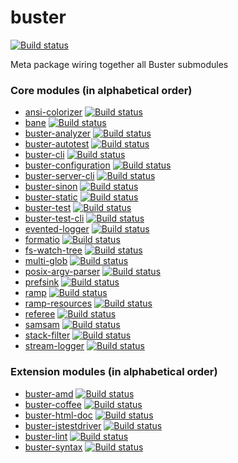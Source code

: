 # buster

[![Build status](https://secure.travis-ci.org/busterjs/buster.png?branch=master)](http://travis-ci.org/busterjs/buster)

Meta package wiring together all Buster submodules


### Core modules (in alphabetical order) ###

* [ansi-colorizer](https://github.com/busterjs/ansi-colorizer) [![Build status](https://secure.travis-ci.org/busterjs/ansi-colorizer.png?branch=master)](http://travis-ci.org/busterjs/ansi-colorizer)
* [bane](https://github.com/busterjs/bane) [![Build status](https://secure.travis-ci.org/busterjs/bane.png?branch=master)](http://travis-ci.org/busterjs/bane)
* [buster-analyzer](https://github.com/busterjs/buster-analyzer) [![Build status](https://secure.travis-ci.org/busterjs/buster-analyzer.png?branch=master)](http://travis-ci.org/busterjs/buster-analyzer)
* [buster-autotest](https://github.com/busterjs/buster-autotest) [![Build status](https://secure.travis-ci.org/busterjs/buster-autotest.png?branch=master)](http://travis-ci.org/busterjs/buster-autotest)
* [buster-cli](https://github.com/busterjs/buster-cli) [![Build status](https://secure.travis-ci.org/busterjs/buster-cli.png?branch=master)](http://travis-ci.org/busterjs/buster-cli)
* [buster-configuration](https://github.com/busterjs/buster-configuration) [![Build status](https://secure.travis-ci.org/busterjs/buster-configuration.png?branch=master)](http://travis-ci.org/busterjs/buster-configuration)
* [buster-server-cli](https://github.com/busterjs/buster-server-cli) [![Build status](https://secure.travis-ci.org/busterjs/buster-server-cli.png?branch=master)](http://travis-ci.org/busterjs/buster-server-cli)
* [buster-sinon](https://github.com/busterjs/buster-sinon) [![Build status](https://secure.travis-ci.org/busterjs/buster-sinon.png?branch=master)](http://travis-ci.org/busterjs/buster-sinon)
* [buster-static](https://github.com/busterjs/buster-static) [![Build status](https://secure.travis-ci.org/busterjs/buster-static.png?branch=master)](http://travis-ci.org/busterjs/buster-static)
* [buster-test](https://github.com/busterjs/buster-test) [![Build status](https://secure.travis-ci.org/busterjs/buster-test.png?branch=master)](http://travis-ci.org/busterjs/buster-test)
* [buster-test-cli](https://github.com/busterjs/buster-test-cli) [![Build status](https://secure.travis-ci.org/busterjs/buster-test-cli.png?branch=master)](http://travis-ci.org/busterjs/buster-test-cli)
* [evented-logger](https://github.com/busterjs/evented-logger) [![Build status](https://secure.travis-ci.org/busterjs/evented-logger.png?branch=master)](http://travis-ci.org/busterjs/evented-logger)
* [formatio](https://github.com/busterjs/formatio) [![Build status](https://secure.travis-ci.org/busterjs/formatio.png?branch=master)](http://travis-ci.org/busterjs/formatio)
* [fs-watch-tree](https://github.com/busterjs/fs-watch-tree) [![Build status](https://secure.travis-ci.org/busterjs/fs-watch-tree.png?branch=master)](http://travis-ci.org/busterjs/fs-watch-tree)
* [multi-glob](https://github.com/busterjs/multi-glob) [![Build status](https://secure.travis-ci.org/busterjs/multi-glob.png?branch=master)](http://travis-ci.org/busterjs/multi-glob)
* [posix-argv-parser](https://github.com/busterjs/posix-argv-parser) [![Build status](https://secure.travis-ci.org/busterjs/posix-argv-parser.png?branch=master)](http://travis-ci.org/busterjs/posix-argv-parser)
* [prefsink](https://github.com/busterjs/prefsink) [![Build status](https://secure.travis-ci.org/busterjs/prefsink.png?branch=master)](http://travis-ci.org/busterjs/prefsink)
* [ramp](https://github.com/busterjs/ramp) [![Build status](https://secure.travis-ci.org/busterjs/ramp.png?branch=master)](http://travis-ci.org/busterjs/ramp)
* [ramp-resources](https://github.com/busterjs/ramp-resources) [![Build status](https://secure.travis-ci.org/busterjs/ramp-resources.png?branch=master)](http://travis-ci.org/busterjs/ramp-resources)
* [referee](https://github.com/busterjs/referee) [![Build status](https://secure.travis-ci.org/busterjs/referee.png?branch=master)](http://travis-ci.org/busterjs/referee)
* [samsam](https://github.com/busterjs/samsam) [![Build status](https://secure.travis-ci.org/busterjs/samsam.png?branch=master)](http://travis-ci.org/busterjs/samsam)
* [stack-filter](https://github.com/busterjs/stack-filter) [![Build status](https://secure.travis-ci.org/busterjs/stack-filter.png?branch=master)](http://travis-ci.org/busterjs/stack-filter)
* [stream-logger](https://github.com/busterjs/stream-logger) [![Build status](https://secure.travis-ci.org/busterjs/stream-logger.png?branch=master)](http://travis-ci.org/busterjs/stream-logger)


### Extension modules (in alphabetical order) ###
* [buster-amd](https://github.com/busterjs/buster-amd) [![Build status](https://secure.travis-ci.org/busterjs/buster-amd.png?branch=master)](http://travis-ci.org/busterjs/buster-amd)
* [buster-coffee](https://github.com/busterjs/buster-coffee) [![Build status](https://secure.travis-ci.org/busterjs/buster-coffee.png?branch=master)](http://travis-ci.org/busterjs/buster-coffee)
* [buster-html-doc](https://github.com/busterjs/buster-html-doc) [![Build status](https://secure.travis-ci.org/busterjs/buster-html-doc.png?branch=master)](http://travis-ci.org/busterjs/buster-html-doc)
* [buster-jstestdriver](https://github.com/busterjs/buster-jstestdriver) [![Build status](https://secure.travis-ci.org/busterjs/buster-jstestdriver.png?branch=master)](http://travis-ci.org/busterjs/buster-jstestdriver)
* [buster-lint](https://github.com/busterjs/buster-lint) [![Build status](https://secure.travis-ci.org/busterjs/buster-lint.png?branch=master)](http://travis-ci.org/busterjs/buster-lint)
* [buster-syntax](https://github.com/busterjs/buster-syntax) [![Build status](https://secure.travis-ci.org/busterjs/buster-syntax.png?branch=master)](http://travis-ci.org/busterjs/buster-syntax)